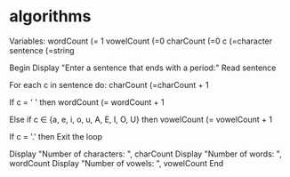 # algorithms
Variables:
  wordCount (= 1
  vowelCount (=0
  charCount (=0
  c (=character
  sentence (=string

Begin
  Display "Enter a sentence that ends with a period:"
  Read sentence

  For each c in sentence do:
      charCount (=charCount + 1

  If c = ' ' then
  wordCount (= wordCount + 1

   Else if c ∈ {a, e, i, o, u, A, E, I, O, U} then
          vowelCount (= vowelCount + 1

   If c = '.' then
          Exit the loop

  Display "Number of characters: ", charCount
  Display "Number of words: ", wordCount
  Display "Number of vowels: ", vowelCount
End

